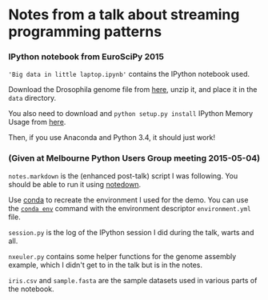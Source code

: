 # Notes from a talk about streaming programming patterns

### IPython notebook from EuroSciPy 2015

`'Big data in little laptop.ipynb'` contains the IPython notebook used.

Download the Drosophila genome file from
[here](http://hgdownload.soe.ucsc.edu/goldenPath/dm6/bigZips/dm6.fa.gz),
unzip it, and place it in the `data` directory.

You also need to download and `python setup.py install` IPython Memory
Usage from [here](https://github.com/ianozsvald/ipython_memory_usage).

Then, if you use Anaconda and Python 3.4, it should just work!

### (Given at Melbourne Python Users Group meeting 2015-05-04)

`notes.markdown` is the (enhanced post-talk) script I was following. You should
be able to run it using [notedown](https://github.com/aaren/notedown).

Use [conda](http://conda.pydata.org/docs/index.html) to recreate the
environment I used for the demo. You can use the
[`conda env`](http://conda.pydata.org/docs/commands/env/conda-env-create.html)
command with the environment descriptor `environment.yml` file.

`session.py` is the log of the IPython session I did during the talk, warts and
all.

`nxeuler.py` contains some helper functions for the genome assembly example,
which I didn't get to in the talk but is in the notes.

`iris.csv` and `sample.fasta` are the sample datasets used in various parts of
the notebook.

